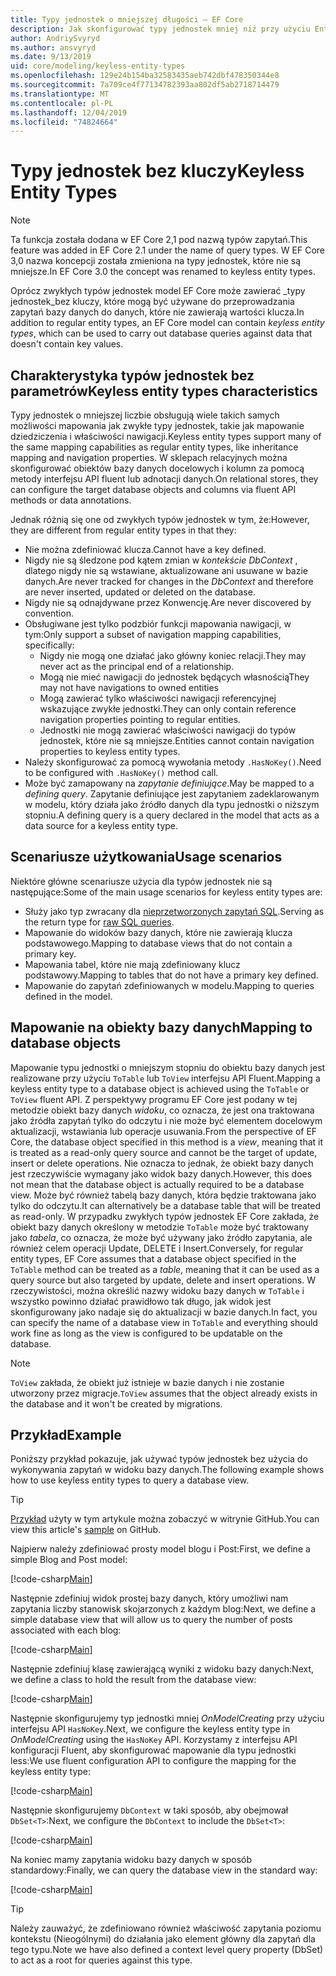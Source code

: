 ```yaml
---
title: Typy jednostek o mniejszej długości — EF Core
description: Jak skonfigurować typy jednostek mniej niż przy użyciu Entity Framework Core
author: AndriySvyryd
ms.author: ansvyryd
ms.date: 9/13/2019
uid: core/modeling/keyless-entity-types
ms.openlocfilehash: 129e24b154ba32583435aeb742dbf478350344e8
ms.sourcegitcommit: 7a709ce4f77134782393aa802df5ab2718714479
ms.translationtype: MT
ms.contentlocale: pl-PL
ms.lasthandoff: 12/04/2019
ms.locfileid: "74824664"
---
```

# <a name="keyless-entity-types"></a><span data-ttu-id="093d4-103">Typy jednostek bez kluczy</span><span class="sxs-lookup"><span data-stu-id="093d4-103">Keyless Entity Types</span></span>

> [!NOTE]
> <span data-ttu-id="093d4-104">Ta funkcja została dodana w EF Core 2,1 pod nazwą typów zapytań.</span><span class="sxs-lookup"><span data-stu-id="093d4-104">This feature was added in EF Core 2.1 under the name of query types.</span></span> <span data-ttu-id="093d4-105">W EF Core 3,0 nazwa koncepcji została zmieniona na typy jednostek, które nie są mniejsze.</span><span class="sxs-lookup"><span data-stu-id="093d4-105">In EF Core 3.0 the concept was renamed to keyless entity types.</span></span>

<span data-ttu-id="093d4-106">Oprócz zwykłych typów jednostek model EF Core może zawierać _typy jednostek_bez kluczy, które mogą być używane do przeprowadzania zapytań bazy danych do danych, które nie zawierają wartości klucza.</span><span class="sxs-lookup"><span data-stu-id="093d4-106">In addition to regular entity types, an EF Core model can contain _keyless entity types_, which can be used to carry out database queries against data that doesn't contain key values.</span></span>

## <a name="keyless-entity-types-characteristics"></a><span data-ttu-id="093d4-107">Charakterystyka typów jednostek bez parametrów</span><span class="sxs-lookup"><span data-stu-id="093d4-107">Keyless entity types characteristics</span></span>

<span data-ttu-id="093d4-108">Typy jednostek o mniejszej liczbie obsługują wiele takich samych możliwości mapowania jak zwykłe typy jednostek, takie jak mapowanie dziedziczenia i właściwości nawigacji.</span><span class="sxs-lookup"><span data-stu-id="093d4-108">Keyless entity types support many of the same mapping capabilities as regular entity types, like inheritance mapping and navigation properties.</span></span> <span data-ttu-id="093d4-109">W sklepach relacyjnych można skonfigurować obiektów bazy danych docelowych i kolumn za pomocą metody interfejsu API fluent lub adnotacji danych.</span><span class="sxs-lookup"><span data-stu-id="093d4-109">On relational stores, they can configure the target database objects and columns via fluent API methods or data annotations.</span></span>

<span data-ttu-id="093d4-110">Jednak różnią się one od zwykłych typów jednostek w tym, że:</span><span class="sxs-lookup"><span data-stu-id="093d4-110">However, they are different from regular entity types in that they:</span></span>

- <span data-ttu-id="093d4-111">Nie można zdefiniować klucza.</span><span class="sxs-lookup"><span data-stu-id="093d4-111">Cannot have a key defined.</span></span>
- <span data-ttu-id="093d4-112">Nigdy nie są śledzone pod kątem zmian w _kontekście DbContext_ , dlatego nigdy nie są wstawiane, aktualizowane ani usuwane w bazie danych.</span><span class="sxs-lookup"><span data-stu-id="093d4-112">Are never tracked for changes in the _DbContext_ and therefore are never inserted, updated or deleted on the database.</span></span>
- <span data-ttu-id="093d4-113">Nigdy nie są odnajdywane przez Konwencję.</span><span class="sxs-lookup"><span data-stu-id="093d4-113">Are never discovered by convention.</span></span>
- <span data-ttu-id="093d4-114">Obsługiwane jest tylko podzbiór funkcji mapowania nawigacji, w tym:</span><span class="sxs-lookup"><span data-stu-id="093d4-114">Only support a subset of navigation mapping capabilities, specifically:</span></span>
  - <span data-ttu-id="093d4-115">Nigdy nie mogą one działać jako główny koniec relacji.</span><span class="sxs-lookup"><span data-stu-id="093d4-115">They may never act as the principal end of a relationship.</span></span>
  - <span data-ttu-id="093d4-116">Mogą nie mieć nawigacji do jednostek będących własnością</span><span class="sxs-lookup"><span data-stu-id="093d4-116">They may not have navigations to owned entities</span></span>
  - <span data-ttu-id="093d4-117">Mogą zawierać tylko właściwości nawigacji referencyjnej wskazujące zwykłe jednostki.</span><span class="sxs-lookup"><span data-stu-id="093d4-117">They can only contain reference navigation properties pointing to regular entities.</span></span>
  - <span data-ttu-id="093d4-118">Jednostki nie mogą zawierać właściwości nawigacji do typów jednostek, które nie są mniejsze.</span><span class="sxs-lookup"><span data-stu-id="093d4-118">Entities cannot contain navigation properties to keyless entity types.</span></span>
- <span data-ttu-id="093d4-119">Należy skonfigurować za pomocą wywołania metody `.HasNoKey()`.</span><span class="sxs-lookup"><span data-stu-id="093d4-119">Need to be configured with `.HasNoKey()` method call.</span></span>
- <span data-ttu-id="093d4-120">Może być zamapowany na _zapytanie definiujące_.</span><span class="sxs-lookup"><span data-stu-id="093d4-120">May be mapped to a _defining query_.</span></span> <span data-ttu-id="093d4-121">Zapytanie definiujące jest zapytaniem zadeklarowanym w modelu, który działa jako źródło danych dla typu jednostki o niższym stopniu.</span><span class="sxs-lookup"><span data-stu-id="093d4-121">A defining query is a query declared in the model that acts as a data source for a keyless entity type.</span></span>

## <a name="usage-scenarios"></a><span data-ttu-id="093d4-122">Scenariusze użytkowania</span><span class="sxs-lookup"><span data-stu-id="093d4-122">Usage scenarios</span></span>

<span data-ttu-id="093d4-123">Niektóre główne scenariusze użycia dla typów jednostek nie są następujące:</span><span class="sxs-lookup"><span data-stu-id="093d4-123">Some of the main usage scenarios for keyless entity types are:</span></span>

- <span data-ttu-id="093d4-124">Służy jako typ zwracany dla [nieprzetworzonych zapytań SQL](xref:core/querying/raw-sql).</span><span class="sxs-lookup"><span data-stu-id="093d4-124">Serving as the return type for [raw SQL queries](xref:core/querying/raw-sql).</span></span>
- <span data-ttu-id="093d4-125">Mapowanie do widoków bazy danych, które nie zawierają klucza podstawowego.</span><span class="sxs-lookup"><span data-stu-id="093d4-125">Mapping to database views that do not contain a primary key.</span></span>
- <span data-ttu-id="093d4-126">Mapowania tabel, które nie mają zdefiniowany klucz podstawowy.</span><span class="sxs-lookup"><span data-stu-id="093d4-126">Mapping to tables that do not have a primary key defined.</span></span>
- <span data-ttu-id="093d4-127">Mapowanie do zapytań zdefiniowanych w modelu.</span><span class="sxs-lookup"><span data-stu-id="093d4-127">Mapping to queries defined in the model.</span></span>

## <a name="mapping-to-database-objects"></a><span data-ttu-id="093d4-128">Mapowanie na obiekty bazy danych</span><span class="sxs-lookup"><span data-stu-id="093d4-128">Mapping to database objects</span></span>

<span data-ttu-id="093d4-129">Mapowanie typu jednostki o mniejszym stopniu do obiektu bazy danych jest realizowane przy użyciu `ToTable` lub `ToView` interfejsu API Fluent.</span><span class="sxs-lookup"><span data-stu-id="093d4-129">Mapping a keyless entity type to a database object is achieved using the `ToTable` or `ToView` fluent API.</span></span> <span data-ttu-id="093d4-130">Z perspektywy programu EF Core jest podany w tej metodzie obiekt bazy danych _widoku_, co oznacza, że jest ona traktowana jako źródła zapytań tylko do odczytu i nie może być elementem docelowym aktualizacji, wstawiania lub operacje usuwania.</span><span class="sxs-lookup"><span data-stu-id="093d4-130">From the perspective of EF Core, the database object specified in this method is a _view_, meaning that it is treated as a read-only query source and cannot be the target of update, insert or delete operations.</span></span> <span data-ttu-id="093d4-131">Nie oznacza to jednak, że obiekt bazy danych jest rzeczywiście wymagany jako widok bazy danych.</span><span class="sxs-lookup"><span data-stu-id="093d4-131">However, this does not mean that the database object is actually required to be a database view.</span></span> <span data-ttu-id="093d4-132">Może być również tabelą bazy danych, która będzie traktowana jako tylko do odczytu.</span><span class="sxs-lookup"><span data-stu-id="093d4-132">It can alternatively be a database table that will be treated as read-only.</span></span> <span data-ttu-id="093d4-133">W przypadku zwykłych typów jednostek EF Core zakłada, że obiekt bazy danych określony w metodzie `ToTable` może być traktowany jako _tabela_, co oznacza, że może być używany jako źródło zapytania, ale również celem operacji Update, DELETE i Insert.</span><span class="sxs-lookup"><span data-stu-id="093d4-133">Conversely, for regular entity types, EF Core assumes that a database object specified in the `ToTable` method can be treated as a _table_, meaning that it can be used as a query source but also targeted by update, delete and insert operations.</span></span> <span data-ttu-id="093d4-134">W rzeczywistości, można określić nazwy widoku bazy danych w `ToTable` i wszystko powinno działać prawidłowo tak długo, jak widok jest skonfigurowany jako nadaje się do aktualizacji w bazie danych.</span><span class="sxs-lookup"><span data-stu-id="093d4-134">In fact, you can specify the name of a database view in `ToTable` and everything should work fine as long as the view is configured to be updatable on the database.</span></span>

> [!NOTE]
> <span data-ttu-id="093d4-135">`ToView` zakłada, że obiekt już istnieje w bazie danych i nie zostanie utworzony przez migracje.</span><span class="sxs-lookup"><span data-stu-id="093d4-135">`ToView` assumes that the object already exists in the database and it won't be created by migrations.</span></span>

## <a name="example"></a><span data-ttu-id="093d4-136">Przykład</span><span class="sxs-lookup"><span data-stu-id="093d4-136">Example</span></span>

<span data-ttu-id="093d4-137">Poniższy przykład pokazuje, jak używać typów jednostek bez użycia do wykonywania zapytań w widoku bazy danych.</span><span class="sxs-lookup"><span data-stu-id="093d4-137">The following example shows how to use keyless entity types to query a database view.</span></span>

> [!TIP]
> <span data-ttu-id="093d4-138">[Przykład](https://github.com/aspnet/EntityFramework.Docs/tree/master/samples/core/KeylessEntityTypes) użyty w tym artykule można zobaczyć w witrynie GitHub.</span><span class="sxs-lookup"><span data-stu-id="093d4-138">You can view this article's [sample](https://github.com/aspnet/EntityFramework.Docs/tree/master/samples/core/KeylessEntityTypes) on GitHub.</span></span>

<span data-ttu-id="093d4-139">Najpierw należy zdefiniować prosty model blogu i Post:</span><span class="sxs-lookup"><span data-stu-id="093d4-139">First, we define a simple Blog and Post model:</span></span>

[!code-csharp[Main](../../../samples/core/KeylessEntityTypes/Program.cs#Entities)]

<span data-ttu-id="093d4-140">Następnie zdefiniuj widok prostej bazy danych, który umożliwi nam zapytania liczby stanowisk skojarzonych z każdym blog:</span><span class="sxs-lookup"><span data-stu-id="093d4-140">Next, we define a simple database view that will allow us to query the number of posts associated with each blog:</span></span>

[!code-csharp[Main](../../../samples/core/KeylessEntityTypes/Program.cs#View)]

<span data-ttu-id="093d4-141">Następnie zdefiniuj klasę zawierającą wyniki z widoku bazy danych:</span><span class="sxs-lookup"><span data-stu-id="093d4-141">Next, we define a class to hold the result from the database view:</span></span>

[!code-csharp[Main](../../../samples/core/KeylessEntityTypes/Program.cs#KeylessEntityType)]

<span data-ttu-id="093d4-142">Następnie skonfigurujemy typ jednostki mniej _OnModelCreating_ przy użyciu interfejsu API `HasNoKey`.</span><span class="sxs-lookup"><span data-stu-id="093d4-142">Next, we configure the keyless entity type in _OnModelCreating_ using the `HasNoKey` API.</span></span>
<span data-ttu-id="093d4-143">Korzystamy z interfejsu API konfiguracji Fluent, aby skonfigurować mapowanie dla typu jednostki less:</span><span class="sxs-lookup"><span data-stu-id="093d4-143">We use fluent configuration API to configure the mapping for the keyless entity type:</span></span>

[!code-csharp[Main](../../../samples/core/KeylessEntityTypes/Program.cs#Configuration)]

<span data-ttu-id="093d4-144">Następnie skonfigurujemy `DbContext` w taki sposób, aby obejmował `DbSet<T>`:</span><span class="sxs-lookup"><span data-stu-id="093d4-144">Next, we configure the `DbContext` to include the `DbSet<T>`:</span></span>

[!code-csharp[Main](../../../samples/core/KeylessEntityTypes/Program.cs#DbSet)]

<span data-ttu-id="093d4-145">Na koniec mamy zapytania widoku bazy danych w sposób standardowy:</span><span class="sxs-lookup"><span data-stu-id="093d4-145">Finally, we can query the database view in the standard way:</span></span>

[!code-csharp[Main](../../../samples/core/KeylessEntityTypes/Program.cs#Query)]

> [!TIP]
> <span data-ttu-id="093d4-146">Należy zauważyć, że zdefiniowano również właściwość zapytania poziomu kontekstu (Nieogólnymi) do działania jako element główny dla zapytań dla tego typu.</span><span class="sxs-lookup"><span data-stu-id="093d4-146">Note we have also defined a context level query property (DbSet) to act as a root for queries against this type.</span></span>
